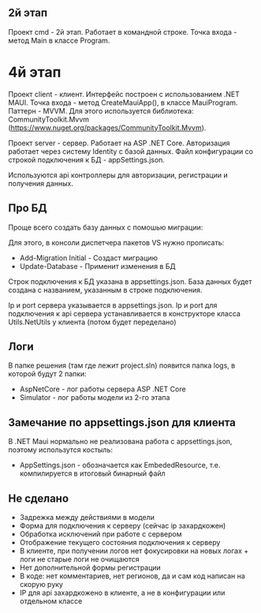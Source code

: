 ## 2й этап
Проект cmd - 2й этап. Работает в командной строке. Точка входа - метод Main в классе Program.

# 4й этап
Проект client - клиент. Интерфейс построен с использованием .NET MAUI. Точка входа - метод CreateMauiApp(), в классе MauiProgram. Паттерн - MVVM. Для этого используется библиотека: CommunityToolkit.Mvvm (https://www.nuget.org/packages/CommunityToolkit.Mvvm).

Проект server - сервер. Работает на ASP .NET Core. Авторизация работает через систему Identity с базой данных. Файл конфигурации со строкой подключения к БД - appSettings.json.

Используются api контроллеры для авторизации, регистрации и получения данных. 

## Про БД
Проще всего создать базу данных с помошью миграции:

Для этого, в консоли диспетчера пакетов VS нужно прописать:
* Add-Migration Initial - Создаст миграцию
* Update-Database - Применит изменения в БД

Строк подключения к БД указана в appsettings.json. База данных будет создана с названием, указанным в строке подключения.

Ip и port сервера указывается в appsettings.json.
Ip и port для подключения к api сервера устанавливается в конструкторе класса Utils.NetUtils у клиента (потом будет переделано)

## Логи
В папке решения (там где лежит project.sln) появится папка logs, в которой будут 2 папки:
* AspNetCore - лог работы сервера ASP .NET Core
* Simulator - лог работы модели из 2-го этапа

## Замечание по appsettings.json для клиента
В .NET Maui нормально не реализована работа с appsettings.json, поэтому использутся костыль: 
* AppSettings.json - обозначается как EmbededResource, т.е. компилируется в итоговый бинарный файл

## Не сделано
* Задрежка между действиями в модели
* Форма для подключения к серверу (сейчас ip захардкожен)
* Обработка исключений при работе с сервером
* Отображение текущего состояния подключения к серверу
* В клиенте, при получении логов нет фокусировки на новых логах + логи не старые логи не очищаются
* Нет дополнительной формы регистрации
* В коде: нет комментариев, нет регионов, да и сам код написан на скорую руку
* IP для api захардкожено в клиенте, а не в конфигурации или отдельном классе

